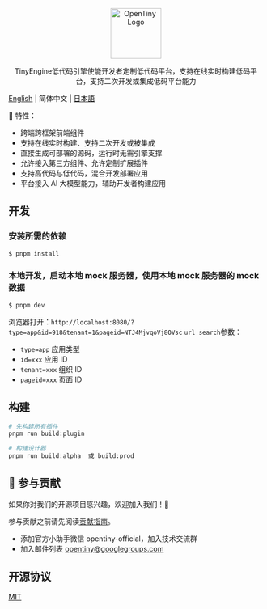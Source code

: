 <p align="center">
  <a href="https://opentiny.design/tiny-engine" target="_blank" rel="noopener noreferrer">
    <img alt="OpenTiny Logo" src="logo.svg" height="100" style="max-width:100%;">
  </a>
</p>

<p align="center">TinyEngine低代码引擎使能开发者定制低代码平台，支持在线实时构建低码平台，支持二次开发或集成低码平台能力</p>

[English](README.md) | 简体中文 | [日本語](README.ja-JP.md)

🌈 特性：

- 跨端跨框架前端组件
- 支持在线实时构建、支持二次开发或被集成
- 直接生成可部署的源码，运行时无需引擎支撑
- 允许接入第三方组件、允许定制扩展插件
- 支持高代码与低代码，混合开发部署应用
- 平台接入 AI 大模型能力，辅助开发者构建应用

## 开发

### 安装所需的依赖

```sh
$ pnpm install
```

### 本地开发，启动本地 mock 服务器，使用本地 mock 服务器的 mock 数据

```sh
$ pnpm dev
```

浏览器打开：`http://localhost:8080/?type=app&id=918&tenant=1&pageid=NTJ4MjvqoVj8OVsc`
`url search`参数：

- `type=app` 应用类型
- `id=xxx` 应用 ID
- `tenant=xxx` 组织 ID
- `pageid=xxx` 页面 ID

## 构建

```sh
# 先构建所有插件
pnpm run build:plugin

# 构建设计器
pnpm run build:alpha  或 build:prod

```

## 🤝 参与贡献

如果你对我们的开源项目感兴趣，欢迎加入我们！🎉

参与贡献之前请先阅读[贡献指南](CONTRIBUTING.zh-CN.md)。

- 添加官方小助手微信 opentiny-official，加入技术交流群
- 加入邮件列表 opentiny@googlegroups.com

## 开源协议

[MIT](LICENSE)
